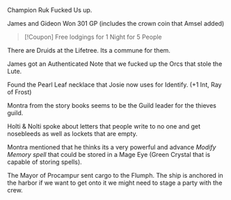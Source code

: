Champion Ruk  Fucked Us up. 

James and Gideon Won 301 GP (includes the crown coin that Amsel added)

>[!Coupon]
>Free lodgings for 1 Night for 5 People 

There are Druids at the Lifetree. Its a commune for them. 

James got an Authenticated Note that we fucked up the Orcs that stole the Lute. 

Found the Pearl Leaf necklace that Josie now uses for Identify. (+1 Int, Ray of Frost)

Montra from the story books seems to be the Guild leader for the thieves guild. 

Holti & Nolti spoke about letters that people write to no one and get nosebleeds as well as lockets that are empty. 

Montra mentioned that he thinks its a very powerful and advance *Modify Memory spell* that could be stored in a Mage Eye (Green Crystal that is capable of storing spells). 

The Mayor of Procampur sent cargo to the Flumph. The ship is anchored in the harbor if we want to get onto it we might need to stage a party with the crew. 
